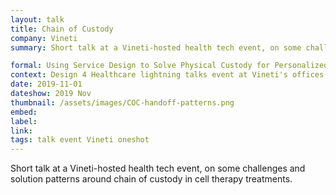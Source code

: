 ```yaml
---
layout: talk
title: Chain of Custody
company: Vineti
summary: Short talk at a Vineti-hosted health tech event, on some challenges and solution patterns around chain of custody in cell therapy treatments.

formal: Using Service Design to Solve Physical Custody for Personalized Cancer Treatments
context: Design 4 Healthcare lightning talks event at Vineti's offices in San Francisco
date: 2019-11-01
dateshow: 2019 Nov
thumbnail: /assets/images/COC-handoff-patterns.png
embed: 
label: 
link: 
tags: talk event Vineti oneshot
---
```


Short talk at a Vineti-hosted health tech event, on some challenges and solution patterns around chain of custody in cell therapy treatments.